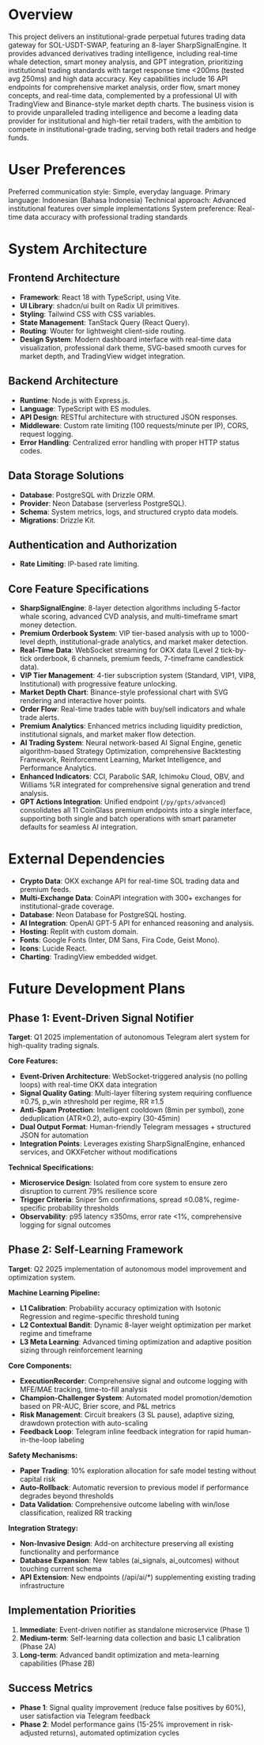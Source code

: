 # Overview

This project delivers an institutional-grade perpetual futures trading data gateway for SOL-USDT-SWAP, featuring an 8-layer SharpSignalEngine. It provides advanced derivatives trading intelligence, including real-time whale detection, smart money analysis, and GPT integration, prioritizing institutional trading standards with target response time <200ms (tested avg 250ms) and high data accuracy. Key capabilities include 16 API endpoints for comprehensive market analysis, order flow, smart money concepts, and real-time data, complemented by a professional UI with TradingView and Binance-style market depth charts. The business vision is to provide unparalleled trading intelligence and become a leading data provider for institutional and high-tier retail traders, with the ambition to compete in institutional-grade trading, serving both retail traders and hedge funds.

# User Preferences

Preferred communication style: Simple, everyday language.
Primary language: Indonesian (Bahasa Indonesia)
Technical approach: Advanced institutional features over simple implementations
System preference: Real-time data accuracy with professional trading standards

# System Architecture

## Frontend Architecture
- **Framework**: React 18 with TypeScript, using Vite.
- **UI Library**: shadcn/ui built on Radix UI primitives.
- **Styling**: Tailwind CSS with CSS variables.
- **State Management**: TanStack Query (React Query).
- **Routing**: Wouter for lightweight client-side routing.
- **Design System**: Modern dashboard interface with real-time data visualization, professional dark theme, SVG-based smooth curves for market depth, and TradingView widget integration.

## Backend Architecture
- **Runtime**: Node.js with Express.js.
- **Language**: TypeScript with ES modules.
- **API Design**: RESTful architecture with structured JSON responses.
- **Middleware**: Custom rate limiting (100 requests/minute per IP), CORS, request logging.
- **Error Handling**: Centralized error handling with proper HTTP status codes.

## Data Storage Solutions
- **Database**: PostgreSQL with Drizzle ORM.
- **Provider**: Neon Database (serverless PostgreSQL).
- **Schema**: System metrics, logs, and structured crypto data models.
- **Migrations**: Drizzle Kit.

## Authentication and Authorization
- **Rate Limiting**: IP-based rate limiting.

## Core Feature Specifications
- **SharpSignalEngine**: 8-layer detection algorithms including 5-factor whale scoring, advanced CVD analysis, and multi-timeframe smart money detection.
- **Premium Orderbook System**: VIP tier-based analysis with up to 1000-level depth, institutional-grade analytics, and market maker detection.
- **Real-Time Data**: WebSocket streaming for OKX data (Level 2 tick-by-tick orderbook, 6 channels, premium feeds, 7-timeframe candlestick data).
- **VIP Tier Management**: 4-tier subscription system (Standard, VIP1, VIP8, Institutional) with progressive feature unlocking.
- **Market Depth Chart**: Binance-style professional chart with SVG rendering and interactive hover points.
- **Order Flow**: Real-time trades table with buy/sell indicators and whale trade alerts.
- **Premium Analytics**: Enhanced metrics including liquidity prediction, institutional signals, and market maker flow detection.
- **AI Trading System**: Neural network-based AI Signal Engine, genetic algorithm-based Strategy Optimization, comprehensive Backtesting Framework, Reinforcement Learning, Market Intelligence, and Performance Analytics.
- **Enhanced Indicators**: CCI, Parabolic SAR, Ichimoku Cloud, OBV, and Williams %R integrated for comprehensive signal generation and trend analysis.
- **GPT Actions Integration**: Unified endpoint (`/py/gpts/advanced`) consolidates all 11 CoinGlass premium endpoints into a single interface, supporting both single and batch operations with smart parameter defaults for seamless AI integration.

# External Dependencies

- **Crypto Data**: OKX exchange API for real-time SOL trading data and premium feeds.
- **Multi-Exchange Data**: CoinAPI integration with 300+ exchanges for institutional-grade coverage.
- **Database**: Neon Database for PostgreSQL hosting.
- **AI Integration**: OpenAI GPT-5 API for enhanced reasoning and analysis.
- **Hosting**: Replit with custom domain.
- **Fonts**: Google Fonts (Inter, DM Sans, Fira Code, Geist Mono).
- **Icons**: Lucide React.
- **Charting**: TradingView embedded widget.

# Future Development Plans

## Phase 1: Event-Driven Signal Notifier
**Target**: Q1 2025 implementation of autonomous Telegram alert system for high-quality trading signals.

**Core Features:**
- **Event-Driven Architecture**: WebSocket-triggered analysis (no polling loops) with real-time OKX data integration
- **Signal Quality Gating**: Multi-layer filtering system requiring confluence ≥0.75, p_win ≥threshold per regime, RR ≥1.5
- **Anti-Spam Protection**: Intelligent cooldown (8min per symbol), zone deduplication (ATR×0.2), auto-expiry (30-45min)
- **Dual Output Format**: Human-friendly Telegram messages + structured JSON for automation
- **Integration Points**: Leverages existing SharpSignalEngine, enhanced services, and OKXFetcher without modifications

**Technical Specifications:**
- **Microservice Design**: Isolated from core system to ensure zero disruption to current 79% resilience score
- **Trigger Criteria**: Sniper 5m confirmations, spread ≤0.08%, regime-specific probability thresholds
- **Observability**: p95 latency ≤350ms, error rate <1%, comprehensive logging for signal outcomes

## Phase 2: Self-Learning Framework  
**Target**: Q2 2025 implementation of autonomous model improvement and optimization system.

**Machine Learning Pipeline:**
- **L1 Calibration**: Probability accuracy optimization with Isotonic Regression and regime-specific threshold tuning
- **L2 Contextual Bandit**: Dynamic 8-layer weight optimization per market regime and timeframe
- **L3 Meta Learning**: Advanced timing optimization and adaptive position sizing through reinforcement learning

**Core Components:**
- **ExecutionRecorder**: Comprehensive signal and outcome logging with MFE/MAE tracking, time-to-fill analysis
- **Champion-Challenger System**: Automated model promotion/demotion based on PR-AUC, Brier score, and P&L metrics
- **Risk Management**: Circuit breakers (3 SL pause), adaptive sizing, drawdown protection with auto-scaling
- **Feedback Loop**: Telegram inline feedback integration for rapid human-in-the-loop labeling

**Safety Mechanisms:**
- **Paper Trading**: 10% exploration allocation for safe model testing without capital risk
- **Auto-Rollback**: Automatic reversion to previous model if performance degrades beyond thresholds
- **Data Validation**: Comprehensive outcome labeling with win/lose classification, realized RR tracking

**Integration Strategy:**
- **Non-Invasive Design**: Add-on architecture preserving all existing functionality and performance
- **Database Expansion**: New tables (ai_signals, ai_outcomes) without touching current schema
- **API Extension**: New endpoints (/api/ai/*) supplementing existing trading infrastructure

## Implementation Priorities
1. **Immediate**: Event-driven notifier as standalone microservice (Phase 1)
2. **Medium-term**: Self-learning data collection and basic L1 calibration (Phase 2A)  
3. **Long-term**: Advanced bandit optimization and meta-learning capabilities (Phase 2B)

## Success Metrics
- **Phase 1**: Signal quality improvement (reduce false positives by 60%), user satisfaction via Telegram feedback
- **Phase 2**: Model performance gains (15-25% improvement in risk-adjusted returns), automated optimization cycles
